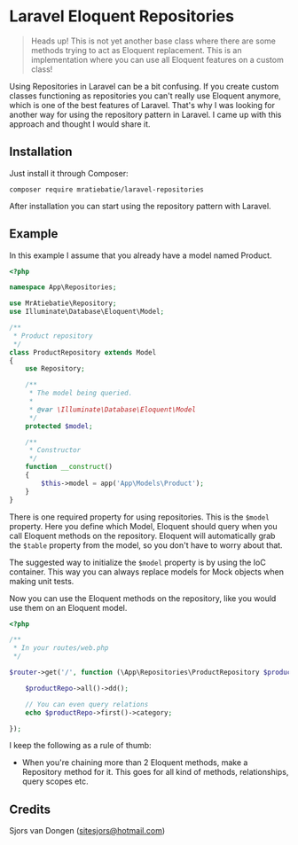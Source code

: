 # Laravel Eloquent Repositories

> Heads up! This is not yet another base class where there are some methods trying to act as Eloquent replacement.
This is an implementation where you can use all Eloquent features on a custom class!

Using Repositories in Laravel can be a bit confusing. If you create custom classes functioning as repositories
you can't really use Eloquent anymore, which is one of the best features of Laravel. That's why I was looking for another
way for using the repository pattern in Laravel. I came up with this approach and thought I would share it.

## Installation

Just install it through Composer:

```
composer require mratiebatie/laravel-repositories
```

After installation you can start using the repository pattern with Laravel.

## Example

In this example I assume that you already have a model named Product.

```php
<?php

namespace App\Repositories;

use MrAtiebatie\Repository;
use Illuminate\Database\Eloquent\Model;

/**
 * Product repository
 */
class ProductRepository extends Model
{
    use Repository;

    /**
     * The model being queried.
     *
     * @var \Illuminate\Database\Eloquent\Model
     */
    protected $model;

    /**
     * Constructor
     */
    function __construct()
    {
        $this->model = app('App\Models\Product');
    }
}
```

There is one required property for using repositories. This is the `$model` property.
Here you define which Model, Eloquent should query when you call Eloquent methods on the repository.
Eloquent will automatically grab the `$table` property from the model, so you don't have to worry about that.

The suggested way to initialize the `$model` property is by using the IoC container.
This way you can always replace models for Mock objects when making unit tests.

Now you can use the Eloquent methods on the repository, like you would use them on an Eloquent model.

```php
<?php

/**
 * In your routes/web.php
 */

$router->get('/', function (\App\Repositories\ProductRepository $productRepo) {

    $productRepo->all()->dd();

    // You can even query relations
    echo $productRepo->first()->category;

});
```

I keep the following as a rule of thumb:

 - When you're chaining more than 2 Eloquent methods, make a Repository method for it. This goes for all kind of methods, relationships, query scopes etc.

## Credits

Sjors van Dongen (sitesjors@hotmail.com)